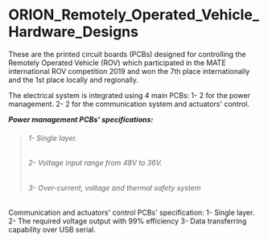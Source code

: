 # ORION_Remotely_Operated_Vehicle_Hardware_Designs

These are the printed circuit boards (PCBs) designed for controlling the Remotely Operated Vehicle (ROV) which participated in the MATE international ROV competition 2019 and won the 7th place internationally and the 1st place locally and regionally.

The electrical system is integrated using 4 main PCBs:
1- 2 for the power management.
2- 2 for the communication system and actuators' control.


***Power management PCBs' specifications:***
> ###### 1- Single layer.
> ###### 2- Voltage input range from 48V to 36V. 
> ###### 3- Over-current, voltage and thermal safety system

Communication and actuators' control PCBs' specification:
1- Single layer.
2- The required voltage output with 99% efficiency
3- Data transferring capability over USB serial.

